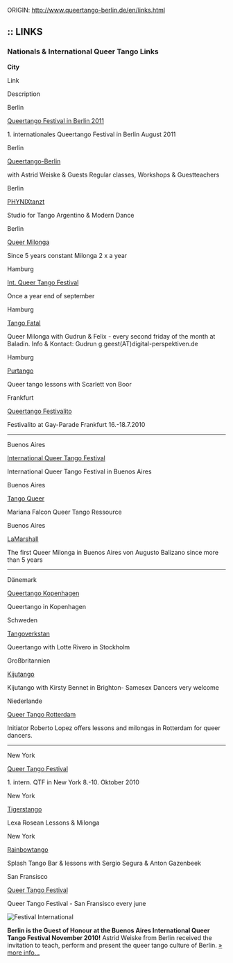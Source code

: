 ORIGIN: http://www.queertango-berlin.de/en/links.html

## :: LINKS

### Nationals & International Queer Tango Links

**City**

Link

Description

Berlin

[Queertango Festival in Berlin 2011](http://www.queertangofestival-berlin.de)

1\. internationales Queertango Festival in Berlin August 2011

Berlin

[Queertango-Berlin](http://www.queertango-berlin.de)

with Astrid Weiske & Guests
Regular classes, Workshops & Guestteachers

Berlin

[PHYNIXtanzt](http://www.phynixtanzt.de)

Studio for Tango Argentino & Modern Dance

Berlin

[Queer Milonga](http://www.queertango-berlin.de/milonga.html)

Since 5 years constant Milonga 2 x a year

Hamburg

[Int. Queer Tango Festival](http://www.queer-tango.de)

Once a year end of september

Hamburg

[Tango Fatal](http://www.queer-tango.de)

Queer Milonga with Gudrun & Felix - every second friday of the month at Baladin. Info & Kontact: Gudrun g.geest(AT)digital-perspektiven.de

Hamburg

[Purtango](http://www.purtango.de)

Queer tango lessons with Scarlett von Boor

Frankfurt

[Queertango Festivalito](http://www.queertango-festivalito.de/)

Festivalito at Gay-Parade Frankfurt
16.-18.7.2010

- - -

Buenos Aires

[International Queer Tango Festival](http://www.festivaltangoqueer.com.ar)

International Queer Tango Festival in Buenos Aires

Buenos Aires

[Tango Queer](http://www.tangoqueer.com)

Mariana Falcon Queer Tango Ressource

Buenos Aires

[LaMarshall](http://www.lamarshall.com.ar )

The first Queer Milonga in Buenos Aires von Augusto Balizano since more than 5 years

- - -

Dänemark

[Queertango Kopenhagen](http://www.queertango.dk)

Queertango in Kopenhagen

Schweden

[Tangoverkstan](http://tangoportalen.com/tangoverkstan?xref=tangoverkstan)

Queertango with Lotte Rivero in Stockholm

Großbritannien

[Kijutango](http://www.kijutango.co.uk)

Kijutango with Kirsty Bennet in Brighton- Samesex Dancers very welcome

Niederlande

[Queer Tango Rotterdam](http://www.queertango.nl)

Initiator Roberto Lopez offers lessons and milongas in Rotterdam for queer dancers.

- - -

New York

[Queer Tango Festival](http://www.queertangofestival.com)

1\. intern. QTF in New York 8.-10. Oktober 2010

New York

[Tigerstango](http://tigerstango.blogspot.com/)

Lexa Rosean Lessons & Milonga

New York

[Rainbowtango](http://www.sergioseguraproductions.com/rainbowtango/)

Splash Tango Bar & lessons with Sergio Segura & Anton Gazenbeek

San Fransisco

[Queer Tango Festival](http://www.queertango.us/)

Queer Tango Festival - San Fransisco every june

![Festival International ](../images/logoFTQ.jpg)

**Berlin is the Guest of Honour at the Buenos Aires International Queer Tango Festival November 2010!** Astrid Weiske from Berlin received the invitation to teach, perform and present the queer tango culture of Berlin. [» more info...](news.html)